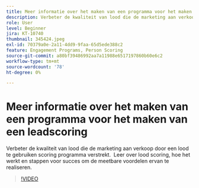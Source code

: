 ```yaml
---
title: Meer informatie over het maken van een programma voor het maken van een leadscoring
description: Verbeter de kwaliteit van lood die de marketing aan verkoop door een lood te gebruiken scoring programma verstrekt.  Leer over lood scoring, hoe het werkt en stappen voor succes om de meetbare voordelen ervan te realiseren.
role: User
level: Beginner
jira: KT-10740
thumbnail: 345424.jpeg
exl-id: 70379a0e-2a11-4dd9-9faa-65d5ede388c2
feature: Engagement Programs, Person Scoring
source-git-commit: a80bf39486992aa7a11988e6517197860b60e6c2
workflow-type: tm+mt
source-wordcount: '78'
ht-degree: 0%

---
```


# Meer informatie over het maken van een programma voor het maken van een leadscoring

Verbeter de kwaliteit van lood die de marketing aan verkoop door een lood te gebruiken scoring programma verstrekt.  Leer over lood scoring, hoe het werkt en stappen voor succes om de meetbare voordelen ervan te realiseren.

>[!VIDEO](https://video.tv.adobe.com/v/345424/?quality=12&learn=on)

